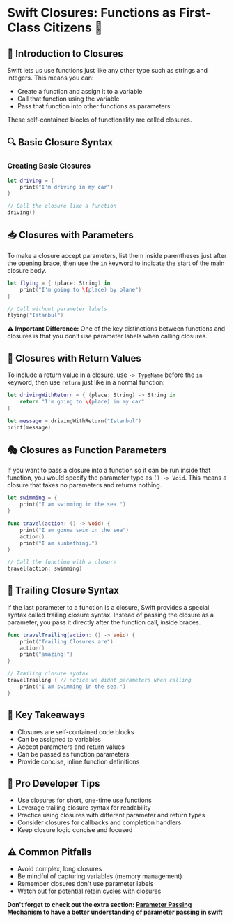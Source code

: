 
# Swift Closures: Functions as First-Class Citizens 🚀

## 📝 Introduction to Closures
Swift lets us use functions just like any other type such as strings and integers. This means you can:
- Create a function and assign it to a variable
- Call that function using the variable
- Pass that function into other functions as parameters

These self-contained blocks of functionality are called closures.

## 🔍 Basic Closure Syntax

### Creating Basic Closures
```swift
let driving = {
    print("I'm driving in my car")
}

// Call the closure like a function
driving()
```

## 📥 Closures with Parameters
To make a closure accept parameters, list them inside parentheses just after the opening brace, then use the `in` keyword to indicate the start of the main closure body.

```swift
let flying = { (place: String) in
    print("I'm going to \(place) by plane")
}

// Call without parameter labels
flying("Istanbul")
```

**⚠️ Important Difference:** One of the key distinctions between functions and closures is that you don't use parameter labels when calling closures.

## 🔄 Closures with Return Values
To include a return value in a closure, use `-> TypeName` before the `in` keyword, then use `return` just like in a normal function:

```swift
let drivingWithReturn = { (place: String) -> String in
    return "I'm going to \(place) in my car"
}

let message = drivingWithReturn("Istanbul")
print(message)
```

## 🎭 Closures as Function Parameters
If you want to pass a closure into a function so it can be run inside that function, you would specify the parameter type as `() -> Void`. This means a closure that takes no parameters and returns nothing.

```swift
let swimming = {
    print("I am swimming in the sea.")
}

func travel(action: () -> Void) {
    print("I am gonna swim in the sea")
    action()
    print("I am sunbathing.")
}

// Call the function with a closure
travel(action: swimming)
```

## 🏁 Trailing Closure Syntax
If the last parameter to a function is a closure, Swift provides a special syntax called trailing closure syntax. Instead of passing the closure as a parameter, you pass it directly after the function call, inside braces.

```swift
func travelTrailing(action: () -> Void) {
    print("Trailing Closures are")
    action()
    print("amazing!")
}

// Trailing closure syntax
travelTrailing { // notice we didnt parameters when calling
    print("I am swimming in the sea.")
}
```

## 🏁 Key Takeaways
- Closures are self-contained code blocks
- Can be assigned to variables
- Accept parameters and return values
- Can be passed as function parameters
- Provide concise, inline function definitions

## 🌟 Pro Developer Tips
- Use closures for short, one-time use functions
- Leverage trailing closure syntax for readability
- Practice using closures with different parameter and return types
- Consider closures for callbacks and completion handlers
- Keep closure logic concise and focused

## ⚠️ Common Pitfalls
- Avoid complex, long closures
- Be mindful of capturing variables (memory management)
- Remember closures don't use parameter labels
- Watch out for potential retain cycles with closures

**Don't forget to check out the extra section: [Parameter Passing Mechanism](https://github.com/KasimDeliaci/HackingWithSwift/blob/main/Contents/Day5_Param_Passing_Mechanism.md) to have a better understanding of parameter passing in swift**

